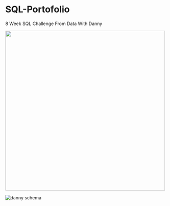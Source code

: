 # SQL-Portofolio

8 Week SQL Challenge From Data With Danny

<image src="https://user-images.githubusercontent.com/106369674/202353112-a48a14d7-0b40-4a6c-8f36-3a62450fc3ef.png" width=500>


![danny schema](https://user-images.githubusercontent.com/106369674/202354062-b734e20b-abac-4726-b780-19c88dba038f.png)
